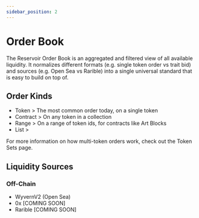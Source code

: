 ```yaml
---
sidebar_position: 2
---
```


# Order Book

The Reservoir Order Book is an aggregated and filtered view of all available liquidity. It normalizes different formats (e.g. single token order vs trait bid) and sources (e.g. Open Sea vs Rarible) into a single universal standard that is easy to build on top of.

## Order Kinds

- Token > The most common order today, on a single token
- Contract > On any token in a collection
- Range > On a range of token ids, for contracts like Art Blocks
- List > 

For more information on how multi-token orders work, check out the Token Sets page.

## Liquidity Sources

### Off-Chain

- WyvernV2 (Open Sea)
- 0x [COMING SOON]
- Rarible [COMING SOON]


